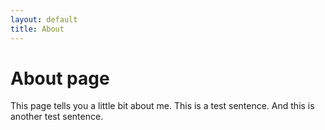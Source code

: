 ```yaml
---
layout: default
title: About
---
```

# About page

This page tells you a little bit about me. This is a test sentence. And this is another test sentence. 